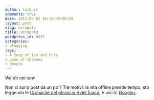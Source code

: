 ```yaml
---
author: leibniz
comments: true
date: 2011-09-01 16:12:05+00:00
layout: post
slug: occupato
title: Occupato
wordpress_id: 4637
categories:
- blogging
tags:
- A Song of Ice and Fire
- game of thrones
- google
---
```


_We do not sow_




Non ci sono post da un po'? Tre motivi: la vita offline prende tempo, sto leggendo le [Cronache del ghiaccio e del fuoco](http://it.wikipedia.org/wiki/Cronache_del_ghiaccio_e_del_fuoco), è uscito [Google+](http://plus.google.com).
